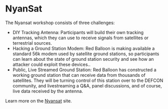 # NyanSat
The Nyansat workshop consists of three challenges:

- DIY Tracking Antenna: Participants will build their own tracking antennas, which they can use to receive signals from satellites or terrestrial sources.  
- Hacking a Ground Station Modem: Red Balloon is making available a standard 56k modem used by satellite ground stations, so participants can learn about the state of ground station security and see how an attacker could exploit these devices..  
- Public, Live Streamed Ground Station: Red Balloon has constructed a working ground station that can receive data from thousands of satellites. They will be turning control of this station over to the DEFCON community, and livestreaming a Q&amp;A, panel discussions, and of course, live data received by the antenna.

Learn more on the [Nyansat](https://nyan-sat.com/) site.

